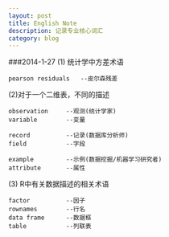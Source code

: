 ```yaml
---
layout: post
title: English Note
description: 记录专业核心词汇
category: blog
---
```

###2014-1-27
(1)	统计学中方差术语

	pearson residuals	--皮尔森残差
(2)对于一个二维表，不同的描述
	
	observation		--观测(统计学家)
	variable		--变量
	
	record			--记录(数据库分析师)
	field			--字段
		
	example			--示例(数据挖掘/机器学习研究者)
	attribute		--属性
(3) R中有关数据描述的相关术语 

	factor			--因子
	rownames		--行名
	data frame		--数据框
	table			--列联表	
		
		
		
		
		
		